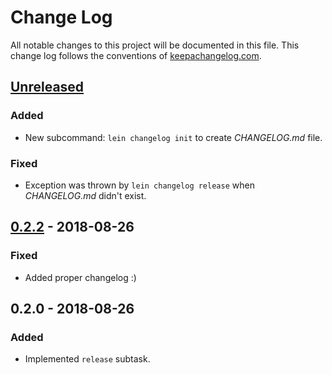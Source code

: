 # Change Log
All notable changes to this project will be documented in this file. This change log follows the conventions of [keepachangelog.com](http://keepachangelog.com/).

## [Unreleased]
### Added
- New subcommand: `lein changelog init` to create _CHANGELOG.md_ file.
### Fixed
- Exception was thrown by `lein changelog release` when _CHANGELOG.md_ didn't exist.

## [0.2.2] - 2018-08-26
### Fixed
- Added proper changelog :)

## 0.2.0 - 2018-08-26
### Added
- Implemented `release` subtask.

[0.2.2]: https://github.com/dryewo/lein-changelog/compare/0.2.0...0.2.2
[Unreleased]: https://github.com/dryewo/lein-changelog/compare/0.2.2...HEAD
